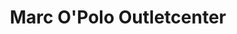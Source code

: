 ---
title: "Marc O'Polo Outletcenter"
url: /bernau-am-chiemsee/marc-opolo-outletcenter/
shop: Kleidung
---